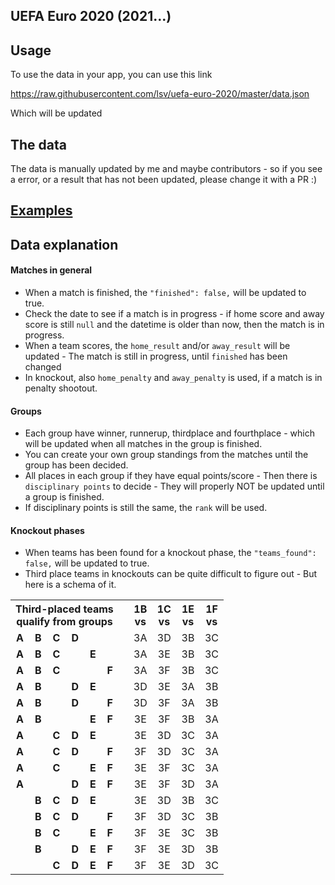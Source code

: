 UEFA Euro 2020 (2021...)
------------------------

## Usage
To use the data in your app, you can use this link

https://raw.githubusercontent.com/lsv/uefa-euro-2020/master/data.json

Which will be updated

## The data

The data is manually updated by me and maybe contributors - so if you see a error, or a result that has not been updated, please change it with a PR :)

## [Examples](examples/README.md)

## Data explanation

#### Matches in general

* When a match is finished, the `"finished": false,` will be updated to true.
* Check the date to see if a match is in progress - if home score and away score is still `null` and the datetime is older than now, then the match is in progress.
* When a team scores, the `home_result` and/or `away_result` will be updated - The match is still in progress, until `finished` has been changed
* In knockout, also `home_penalty` and `away_penalty` is used, if a match is in penalty shootout.

#### Groups

* Each group have winner, runnerup, thirdplace and fourthplace - which will be updated when all matches in the group is finished.
* You can create your own group standings from the matches until the group has been decided.
* All places in each group if they have equal points/score - Then there is `disciplinary points` to decide - They will properly NOT be updated until a group is finished.
* If disciplinary points is still the same, the `rank` will be used.

#### Knockout phases

* When teams has been found for a knockout phase, the `"teams_found": false,` will be updated to true.
* Third place teams in knockouts can be quite difficult to figure out - But here is a schema of it.

<table style="text-align:center;">
<tbody><tr>
<th colspan="6">Third-placed teams<br>qualify from groups
</th>
<th rowspan="16">
</th>
<th>1B<br>vs
</th>
<th>1C<br>vs
</th>
<th>1E<br>vs
</th>
<th>1F<br>vs
</th></tr>
<tr>
<td><b>A</b></td>
<td><b>B</b></td>
<td><b>C</b></td>
<td><b>D</b></td>
<td></td>
<td></td>
<td>3A</td>
<td>3D</td>
<td>3B</td>
<td>3C
</td></tr>
<tr>
<td><b>A</b></td>
<td><b>B</b></td>
<td><b>C</b></td>
<td></td>
<td><b>E</b></td>
<td></td>
<td>3A</td>
<td>3E</td>
<td>3B</td>
<td>3C
</td></tr>
<tr>
<td><b>A</b></td>
<td><b>B</b></td>
<td><b>C</b></td>
<td></td>
<td></td>
<td><b>F</b></td>
<td>3A</td>
<td>3F</td>
<td>3B</td>
<td>3C
</td></tr>
<tr>
<td><b>A</b></td>
<td><b>B</b></td>
<td></td>
<td><b>D</b></td>
<td><b>E</b></td>
<td></td>
<td>3D</td>
<td>3E</td>
<td>3A</td>
<td>3B
</td></tr>
<tr>
<td><b>A</b></td>
<td><b>B</b></td>
<td></td>
<td><b>D</b></td>
<td></td>
<td><b>F</b></td>
<td>3D</td>
<td>3F</td>
<td>3A</td>
<td>3B
</td></tr>
<tr>
<td><b>A</b></td>
<td><b>B</b></td>
<td></td>
<td></td>
<td><b>E</b></td>
<td><b>F</b></td>
<td>3E</td>
<td>3F</td>
<td>3B</td>
<td>3A
</td></tr>
<tr>
<td><b>A</b></td>
<td></td>
<td><b>C</b></td>
<td><b>D</b></td>
<td><b>E</b></td>
<td></td>
<td>3E</td>
<td>3D</td>
<td>3C</td>
<td>3A
</td></tr>
<tr>
<td><b>A</b></td>
<td></td>
<td><b>C</b></td>
<td><b>D</b></td>
<td></td>
<td><b>F</b></td>
<td>3F</td>
<td>3D</td>
<td>3C</td>
<td>3A
</td></tr>
<tr>
<td><b>A</b></td>
<td></td>
<td><b>C</b></td>
<td></td>
<td><b>E</b></td>
<td><b>F</b></td>
<td>3E</td>
<td>3F</td>
<td>3C</td>
<td>3A
</td></tr>
<tr>
<td><b>A</b></td>
<td></td>
<td></td>
<td><b>D</b></td>
<td><b>E</b></td>
<td><b>F</b></td>
<td>3E</td>
<td>3F</td>
<td>3D</td>
<td>3A
</td></tr>
<tr>
<td></td>
<td><b>B</b></td>
<td><b>C</b></td>
<td><b>D</b></td>
<td><b>E</b></td>
<td></td>
<td>3E</td>
<td>3D</td>
<td>3B</td>
<td>3C
</td></tr>
<tr>
<td></td>
<td><b>B</b></td>
<td><b>C</b></td>
<td><b>D</b></td>
<td></td>
<td><b>F</b></td>
<td>3F</td>
<td>3D</td>
<td>3C</td>
<td>3B
</td></tr>
<tr>
<td></td>
<td><b>B</b></td>
<td><b>C</b></td>
<td></td>
<td><b>E</b></td>
<td><b>F</b></td>
<td>3F</td>
<td>3E</td>
<td>3C</td>
<td>3B
</td></tr>
<tr>
<td></td>
<td><b>B</b></td>
<td></td>
<td><b>D</b></td>
<td><b>E</b></td>
<td><b>F</b></td>
<td>3F</td>
<td>3E</td>
<td>3D</td>
<td>3B
</td></tr>
<tr>
<td></td>
<td></td>
<td><b>C</b></td>
<td><b>D</b></td>
<td><b>E</b></td>
<td><b>F</b></td>
<td>3F</td>
<td>3E</td>
<td>3D</td>
<td>3C
</td></tr></tbody></table>
